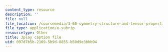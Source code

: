 ```yaml
---
content_type: resource
description: ''
file: null
file_location: /coursemedia/3-60-symmetry-structure-and-tensor-properties-of-materials-fall-2005/097d7b5b21695b9d8855b50d9e3bbb94_FEsKwINx--I.vtt
file_type: application/x-subrip
resourcetype: Other
title: 3play caption file
uid: 097d7b5b-2169-5b9d-8855-b50d9e3bbb94
---
```

